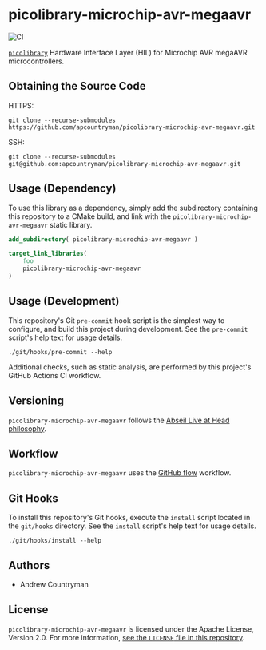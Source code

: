 # picolibrary-microchip-avr-megaavr
![CI](https://github.com/apcountryman/picolibrary-microchip-avr-megaavr/workflows/CI/badge.svg)

[`picolibrary`](https://github.com/apcountryman/picolibrary) Hardware Interface Layer
(HIL) for Microchip AVR megaAVR microcontrollers.

## Obtaining the Source Code
HTTPS:
```shell
git clone --recurse-submodules https://github.com/apcountryman/picolibrary-microchip-avr-megaavr.git
```
SSH:
```shell
git clone --recurse-submodules git@github.com:apcountryman/picolibrary-microchip-avr-megaavr.git
```

## Usage (Dependency)
To use this library as a dependency, simply add the subdirectory containing this
repository to a CMake build, and link with the `picolibrary-microchip-avr-megaavr` static
library.
```cmake
add_subdirectory( picolibrary-microchip-avr-megaavr )
```
```cmake
target_link_libraries(
    foo
    picolibrary-microchip-avr-megaavr
)
```

## Usage (Development)
This repository's Git `pre-commit` hook script is the simplest way to configure, and build
this project during development.
See the `pre-commit` script's help text for usage details.
```shell
./git/hooks/pre-commit --help
```

Additional checks, such as static analysis, are performed by this project's GitHub Actions
CI workflow.

## Versioning
`picolibrary-microchip-avr-megaavr` follows the [Abseil Live at Head
philosophy](https://abseil.io/about/philosophy).

## Workflow
`picolibrary-microchip-avr-megaavr` uses the [GitHub
flow](https://guides.github.com/introduction/flow/) workflow.

## Git Hooks
To install this repository's Git hooks, execute the `install` script located in the
`git/hooks` directory.
See the `install` script's help text for usage details.
```shell
./git/hooks/install --help
```

## Authors
- Andrew Countryman

## License
`picolibrary-microchip-avr-megaavr` is licensed under the Apache License, Version 2.0.
For more information, [see the `LICENSE` file in this repository](LICENSE).
